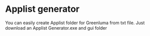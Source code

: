 # Applist generator

You can easily create Applist folder for Greenluma from txt file. Just download an Applist Generator.exe and gui folder

